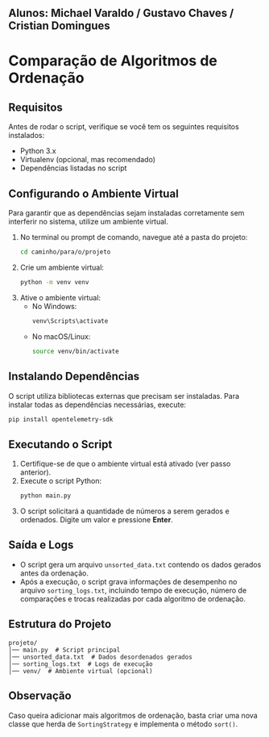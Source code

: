 ## Alunos: Michael Varaldo / Gustavo Chaves / Cristian Domingues


# Comparação de Algoritmos de Ordenação

## Requisitos

Antes de rodar o script, verifique se você tem os seguintes requisitos instalados:
- Python 3.x
- Virtualenv (opcional, mas recomendado)
- Dependências listadas no script

## Configurando o Ambiente Virtual

Para garantir que as dependências sejam instaladas corretamente sem interferir no sistema, utilize um ambiente virtual.

1. No terminal ou prompt de comando, navegue até a pasta do projeto:
   ```sh
   cd caminho/para/o/projeto
   ```
2. Crie um ambiente virtual:
   ```sh
   python -m venv venv
   ```
3. Ative o ambiente virtual:
   - No Windows:
     ```sh
     venv\Scripts\activate
     ```
   - No macOS/Linux:
     ```sh
     source venv/bin/activate
     ```

## Instalando Dependências

O script utiliza bibliotecas externas que precisam ser instaladas. Para instalar todas as dependências necessárias, execute:
```sh
pip install opentelemetry-sdk
```

## Executando o Script

1. Certifique-se de que o ambiente virtual está ativado (ver passo anterior).
2. Execute o script Python:
   ```sh
   python main.py
   ```
3. O script solicitará a quantidade de números a serem gerados e ordenados. Digite um valor e pressione **Enter**.

## Saída e Logs

- O script gera um arquivo `unsorted_data.txt` contendo os dados gerados antes da ordenação.
- Após a execução, o script grava informações de desempenho no arquivo `sorting_logs.txt`, incluindo tempo de execução, número de comparações e trocas realizadas por cada algoritmo de ordenação.

## Estrutura do Projeto

```
projeto/
│── main.py  # Script principal
│── unsorted_data.txt  # Dados desordenados gerados
│── sorting_logs.txt  # Logs de execução
│── venv/  # Ambiente virtual (opcional)
```

## Observação
Caso queira adicionar mais algoritmos de ordenação, basta criar uma nova classe que herda de `SortingStrategy` e implementa o método `sort()`.

